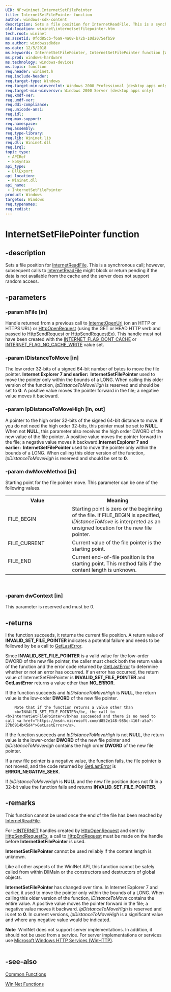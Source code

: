 ```yaml
---
UID: NF:wininet.InternetSetFilePointer
title: InternetSetFilePointer function
author: windows-sdk-content
description: Sets a file position for InternetReadFile. This is a synchronous call; however, subsequent calls to InternetReadFile might block or return pending if the data is not available from the cache and the server does not support random access.
old-location: wininet\internetsetfilepointer.htm
tech.root: wininet
ms.assetid: 0fdd85cb-f6a9-4a08-b72b-10d2075efb59
ms.author: windowssdkdev
ms.date: 12/5/2018
ms.keywords: InternetSetFilePointer, InternetSetFilePointer function [WinINet], _inet_internetsetfilepointer_function, wininet.internetsetfilepointer, wininet/InternetSetFilePointer
ms.prod: windows-hardware
ms.technology: windows-devices
ms.topic: function
req.header: wininet.h
req.include-header: 
req.target-type: Windows
req.target-min-winverclnt: Windows 2000 Professional [desktop apps only]
req.target-min-winversvr: Windows 2000 Server [desktop apps only]
req.kmdf-ver: 
req.umdf-ver: 
req.ddi-compliance: 
req.unicode-ansi: 
req.idl: 
req.max-support: 
req.namespace: 
req.assembly: 
req.type-library: 
req.lib: Wininet.lib
req.dll: Wininet.dll
req.irql: 
topic_type:
 - APIRef
 - kbSyntax
api_type:
 - DllExport
api_location:
 - Wininet.dll
api_name:
 - InternetSetFilePointer
product: Windows
targetos: Windows
req.typenames: 
req.redist: 
---
```


# InternetSetFilePointer function


## -description


Sets a file position for 
<a href="https://msdn.microsoft.com/1ec0fe70-4749-4251-9c58-44efdab74688">InternetReadFile</a>. This is a synchronous call; however, subsequent calls to 
<a href="https://msdn.microsoft.com/1ec0fe70-4749-4251-9c58-44efdab74688">InternetReadFile</a> might block or return pending if the data is not available from the cache and the server does not support random access.


## -parameters




### -param hFile [in]

Handle returned from a previous call to 
<a href="https://msdn.microsoft.com/73f969c3-3fa7-43f5-88c5-ba78e59a8d1c">InternetOpenUrl</a> (on an HTTP or HTTPS
						URL) or 
<a href="https://msdn.microsoft.com/caaff8e8-7db9-4d6d-8ba2-d8d19475173a">HttpOpenRequest</a> (using the GET or HEAD HTTP verb and passed to 
<a href="https://msdn.microsoft.com/f53d9ff7-43b1-452f-a6cb-754d0229ab9a">HttpSendRequest</a> or 
<a href="https://msdn.microsoft.com/3362fcd2-e8df-4886-9525-bf60589b2c1f">HttpSendRequestEx</a>). This handle must not have been created with the 
<a href="api_flags.htm">INTERNET_FLAG_DONT_CACHE</a> or 
<a href="api_flags.htm">INTERNET_FLAG_NO_CACHE_WRITE</a> value set.


### -param lDistanceToMove [in]

The low order 32-bits of a signed 64-bit number of bytes to move the file pointer. <b>Internet Explorer 7 and earlier:  </b><b>InternetSetFilePointer</b> used to move the pointer only within the bounds of  a LONG. When calling this older version of the function, <i>lpDistanceToMoveHigh</i> is reserved and should be set to <b>0</b>. A positive value moves the pointer forward in the file; a negative value moves it backward.




### -param lpDistanceToMoveHigh [in, out]

A pointer to the high order 32-bits of the signed 64-bit distance
        to move. If you do not need the high order 32-bits, this pointer must
        be set to <b>NULL</b>.  When not <b>NULL</b>, this parameter also receives the high
        order DWORD of the new value of the file pointer. A positive value moves the pointer forward in the file; a negative value moves it backward.<b>Internet Explorer 7 and earlier:  </b><b>InternetSetFilePointer</b> used to move the pointer only within the bounds of  a LONG. When calling this older version of the function, <i>lpDistanceToMoveHigh</i> is reserved and should be set to <b>0</b>.




### -param dwMoveMethod [in]

Starting point for the file pointer move. This parameter can be one of the following values.

<table>
<tr>
<th>Value</th>
<th>Meaning</th>
</tr>
<tr>
<td width="40%">
<dl>
<dt>FILE_BEGIN</dt>
</dl>
</td>
<td width="60%">
Starting point is zero or the beginning of the file. If FILE_BEGIN is specified, 
<i>lDistanceToMove</i> is interpreted as an unsigned location for the new file pointer.

</td>
</tr>
<tr>
<td width="40%">
<dl>
<dt>FILE_CURRENT</dt>
</dl>
</td>
<td width="60%">
Current value of the file pointer is the starting point.

</td>
</tr>
<tr>
<td width="40%">
<dl>
<dt>FILE_END</dt>
</dl>
</td>
<td width="60%">
Current end-of-file position is the starting point. This method fails if the content length is unknown.

</td>
</tr>
</table>
 


### -param dwContext [in]

This parameter is reserved and must be 0.


## -returns



I the function succeeds, it returns the current file position.     A return value of <b>INVALID_SET_FILE_POINTER</b> indicates a potential failure and needs to be followed by be a call to <a href="https://msdn.microsoft.com/d852e148-985c-416f-a5a7-27b6914b45d4">GetLastError</a>.  

Since <b>INVALID_SET_FILE_POINTER</b> is a valid value for the  low-order DWORD of the new file pointer, the caller must check both the
return value of the function and the error code returned by <a href="https://msdn.microsoft.com/d852e148-985c-416f-a5a7-27b6914b45d4">GetLastError</a> to determine whether or not an error has occurred.   If an error has occurred, the return value of InternetSetFilePointer        is <b>INVALID_SET_FILE_POINTER</b> and <b>GetLastError</b> returns a value other than <b>NO_ERROR</b>.

If the function succeeds and <i>lpDistanceToMoveHigh</i> is <b>NULL</b>, the return
    value is the low-order <b>DWORD</b> of the new file pointer.

        Note that if the function returns a value other than
        <b>INVALID_SET_FILE_POINTER</b>, the call to <b>InternetSetFilePointer</b>has succeeded and there is no need to call <a href="https://msdn.microsoft.com/d852e148-985c-416f-a5a7-27b6914b45d4">GetLastError</a>.

If the function succeeds and <i>lpDistanceToMoveHigh</i> is not <b>NULL</b>, the
    return value is the lower-order <b>DWORD</b> of the new file pointer and
    <i>lpDistanceToMoveHigh</i> contains the high order <b>DWORD</b> of the new file
    pointer.

If a new file pointer is a negative value, the function fails, the file
    pointer is not moved, and the code returned by <a href="https://msdn.microsoft.com/d852e148-985c-416f-a5a7-27b6914b45d4">GetLastError</a> is
    <b>ERROR_NEGATIVE_SEEK</b>.

If <i>lpDistanceToMoveHigh</i> is <b>NULL</b> and the new file position does not fit
    in a 32-bit value the function fails and returns <b>INVALID_SET_FILE_POINTER</b>.




## -remarks



This function cannot be used once the end of the file has been reached by 
<a href="https://msdn.microsoft.com/1ec0fe70-4749-4251-9c58-44efdab74688">InternetReadFile</a>.

For 
<a href="https://msdn.microsoft.com/8a9788ed-eb25-42cb-b912-8dffa3df1850">HINTERNET</a> handles created by 
<a href="https://msdn.microsoft.com/caaff8e8-7db9-4d6d-8ba2-d8d19475173a">HttpOpenRequest</a> and sent by 
<a href="https://msdn.microsoft.com/3362fcd2-e8df-4886-9525-bf60589b2c1f">HttpSendRequestEx</a>, a call to 
<a href="https://msdn.microsoft.com/6ea91da6-0bc2-49b6-a56b-c4224ad73b81">HttpEndRequest</a> must be made on the handle before 
<b>InternetSetFilePointer</b> is used.

<b>InternetSetFilePointer</b> cannot be used reliably if the content length is unknown.

Like all other aspects of the WinINet API, this function cannot be safely called from within DllMain or the constructors and destructors of global objects.

<b>InternetSetFilePointer</b> has changed over time. In Internet Explorer 7 and earlier, it  used to move the pointer only within the bounds of  a LONG. When calling this older version of the function, <i>lDistanceToMove</i> contains the entire value. A positive value moves the pointer forward in the file; a negative value moves it backward.  <i>lpDistanceToMoveHigh</i> is reserved and is set to <b>0</b>.  In current versions, <i>lpDistanceToMoveHigh</i> is a significant value and where any negative value would be indicated.

<div class="alert"><b>Note</b>  WinINet does not support server implementations. In addition, it should not be used from a service.  For server implementations or services use <a href="https://msdn.microsoft.com/354ab65d-5e46-451d-b36b-2f8166a1a048">Microsoft Windows HTTP Services (WinHTTP)</a>.</div>
<div> </div>



## -see-also




<a href="https://msdn.microsoft.com/c80768cf-c8c0-4bdf-9ea2-f82c92ade05a">Common Functions</a>



<a href="https://msdn.microsoft.com/2e0da5c6-29e4-47b5-8ed2-8712c9ca2c97">WinINet Functions</a>
 

 

